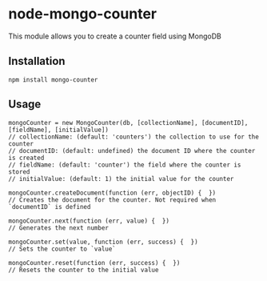 # node-mongo-counter

This module allows you to create a counter field using MongoDB

## Installation

    npm install mongo-counter

## Usage

    mongoCounter = new MongoCounter(db, [collectionName], [documentID], [fieldName], [initialValue])
    // collectionName: (default: 'counters') the collection to use for the counter
    // documentID: (default: undefined) the document ID where the counter is created
    // fieldName: (default: 'counter') the field where the counter is stored
    // initialValue: (default: 1) the initial value for the counter

    mongoCounter.createDocument(function (err, objectID) {  })
    // Creates the document for the counter. Not required when `documentID` is defined

    mongoCounter.next(function (err, value) {  })
    // Generates the next number

    mongoCounter.set(value, function (err, success) {  })
    // Sets the counter to `value`

    mongoCounter.reset(function (err, success) {  })
    // Resets the counter to the initial value
